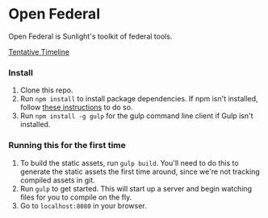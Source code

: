 # Open Federal
Open Federal is Sunlight's toolkit of federal tools.

[Tentative Timeline](https://github.com/sunlightlabs/openfederal/wiki)

### Install
1. Clone this repo.
2. Run `npm install` to install package dependencies. If npm isn't installed, follow [these instructions](https://docs.npmjs.com/getting-started/installing-node) to do so.
3. Run `npm install -g gulp` for the gulp command line client if Gulp isn't installed.

### Running this for the first time
1. To build the static assets, run `gulp build`. You'll need to do this to generate the static assets the first time around, since we're not tracking compiled assets in git.
2. Run `gulp` to get started. This will start up a server and begin watching files for you to compile on the fly.
3. Go to `localhost:8080` in your browser.
